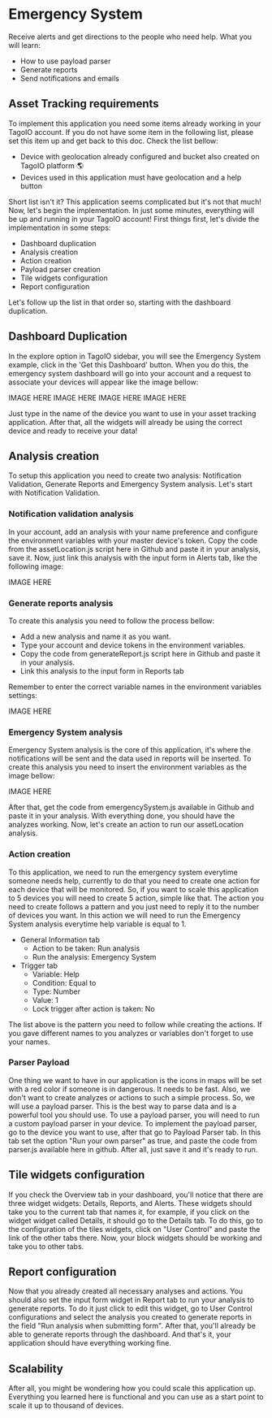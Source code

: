 # Emergency System
Receive alerts and get directions to the people who need help. What you will learn:
- How to use payload parser
- Generate reports
- Send  notifications and emails

## Asset Tracking requirements
To implement this application you need some items already working in your TagoIO account. If you do not have some item in the following list, please set this item up and get back to this doc. Check the list bellow:

- Device with geolocation already configured and bucket also created on TagoIO platform 🌎
- Devices used in this application must have geolocation and a help button

Short list isn't it? This application seems complicated but it's not that much! Now, let's begin the implementation. In just some minutes, everything will be up and running in your TagoIO account! First things first, let's divide the implementation in some steps:

- Dashboard duplication
- Analysis creation
- Action creation
- Payload parser creation
- Tile widgets configuration
- Report configuration

Let's follow up the list in that order so, starting with the dashboard duplication.

## Dashboard Duplication 
In the explore option in TagoIO sidebar, you will see the Emergency System example, click in the 'Get this Dashboard' button. When you do this, the emergency system dashboard will go into your account and a request to associate your devices will appear like the image bellow:

IMAGE HERE IMAGE HERE IMAGE HERE IMAGE HERE

Just type in the name of the device you want to use in your asset tracking application. After that, all the widgets will already be using the correct device and ready to receive your data!

## Analysis creation
To setup this application you need to create two analysis: Notification Validation, Generate Reports and Emergency System analysis. Let's start with Notification Validation. 

### Notification validation analysis
In your account, add an analysis with your name preference and configure the environment variables with your master device's token. Copy the code from the assetLocation.js script here in Github and paste it in your analysis, save it. Now, just link this analysis with the input form in Alerts tab, like the following image:

IMAGE HERE

### Generate reports analysis
To create this analysis you need to follow the process bellow:
- Add a new analysis and name it as you want.
- Type your account and device tokens in the environment variables.
- Copy the code from generateReport.js script here in Github and paste it in your analysis.
- Link this analysis to the input form in Reports tab

Remember to enter the correct variable names in the environment variables settings:

IMAGE HERE

### Emergency System analysis
Emergency System analysis is the core of this application, it's where the notifications will be sent and the data used in reports will be inserted. To create this analysis you need to insert the environment variables as the image bellow:

IMAGE HERE

After that, get the code from emergencySystem.js available in Github and paste it in your analysis. With everything done, you should have the analyzes working. Now, let's create an action to run our assetLocation analysis.

### Action creation
To this application, we need to run the emergency system everytime someone needs help, currently to do that you need to create one action for each device that will be monitored. So, if you want to scale this application to 5 devices you will need to create 5 action, simple like that. The action you need to create follows a pattern and you just need to reply it to the number of devices you want. In this action we will need to run the Emergency System analysis everytime help variable is equal to 1. 

- General Information tab
  - Action to be taken: Run analysis
  - Run the analysis: Emergency System
- Trigger tab
  - Variable: Help
  - Condition: Equal to
  - Type: Number
  - Value: 1
  - Lock trigger after action is taken: No

The list above is the pattern you need to follow while creating the actions. If you gave different names to you analyzes or variables don't forget to use your names.

### Parser Payload
One thing we want to have in our application is the icons in maps will be set with a red color if someone is in dangerous. It needs to be fast. Also, we don't want to create analyzes or actions to such a simple process. So, we will use a payload parser. This is the best way to parse data and is a powerful tool you should use. To use a payload parser, you will need to run a custom payload parser in your device. To implement the payload parser, go to the device you want to use, after that go to Payload Parser tab. In this tab set the option "Run your own parser" as true, and paste the code from parser.js available here in github. After all, just save it and it's ready to run.

## Tile widgets configuration
If you check the Overview tab in your dashboard, you'll notice that there are three widget widgets: Details, Reports, and Alerts. These widgets should take you to the current tab that names it, for example, if you click on the widget widget called Details, it should go to the Details tab. To do this, go to the configuration of the tiles widgets, click on "User Control" and paste the link of the other tabs there. Now, your block widgets should be working and take you to other tabs.

## Report configuration
Now that you already created all necessary analyses and actions. You should also set the input form widget in Report tab to run your analysis to generate reports. To do it just click to edit this widget, go to User Control configurations and select the analysis you created to generate reports in the field "Run analysis when submitting form". After that, you'll already be able to generate reports through the dashboard. And that's it, your application should have everything working fine.

## Scalability
After all, you might be wondering how you could scale this application up. Everything you learned here is functional and you can use as a start point to scale it up to thousand of devices.

